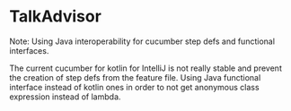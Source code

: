 # TalkAdvisor
Note: Using Java interoperability for cucumber step defs and functional interfaces.

The current cucumber for kotlin for IntelliJ is not really stable and prevent the creation of step defs from the feature file.
Using Java functional interface instead of kotlin ones in order to not get anonymous class expression instead of lambda.

